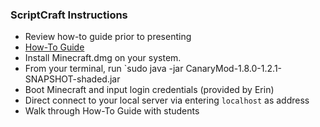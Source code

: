 ### ScriptCraft Instructions
* Review how-to guide prior to presenting
* [How-To Guide](https://github.com/walterhiggins/ScriptCraft/blob/master/docs/YoungPersonsGuideToProgrammingMinecraft.md#introduction)
* Install Minecraft.dmg on your system.
* From your terminal, run `sudo java -jar CanaryMod-1.8.0-1.2.1-SNAPSHOT-shaded.jar
* Boot Minecraft and input login credentials (provided by Erin)
* Direct connect to your local server via entering `localhost` as address
* Walk through How-To Guide with students